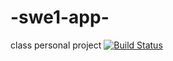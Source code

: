 # -swe1-app-
class personal project
[![Build Status](https://app.travis-ci.com/punitoff/-swe1-app-.svg?branch=main)](https://app.travis-ci.com/punitoff/-swe1-app-)
